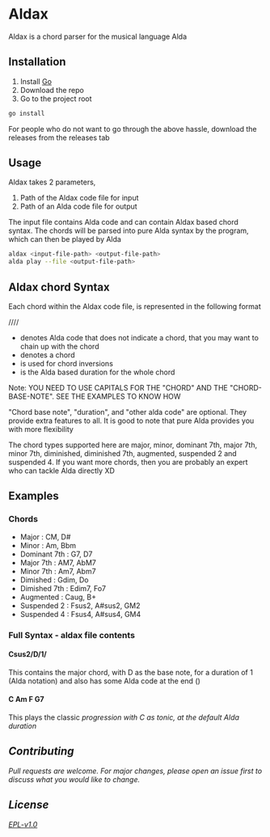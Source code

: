 # Aldax

Aldax is a chord parser for the musical language Alda


## Installation

1. Install [Go](https://golang.org/dl/)
2. Download the repo
3. Go to the project root 

```bash
go install
```

For people who do not want to go through the above hassle, download the releases from the releases tab


## Usage

Aldax takes 2 parameters,
1. Path of the Aldax code file for input
2. Path of an Alda code file for output

The input file contains Alda code and can contain Aldax based chord syntax. The chords will be parsed into pure Alda syntax by the program, which can then be played by Alda

```bash
aldax <input-file-path> <output-file-path>
alda play --file <output-file-path>
```


## Aldax chord Syntax

Each chord within the Aldax code file, is represented in the following format

<other-alda-code>/<chord>/<chord-base-note>/<duration>/<other-alda-code>

* <other-alda-code> denotes Alda code that does not indicate a chord, that you may want to chain up with the chord
* <chord> denotes a chord
* <chord-base-note> is used for chord inversions
* <duration> is the Alda based duration for the whole chord

Note: YOU NEED TO USE CAPITALS FOR THE "CHORD" AND THE "CHORD-BASE-NOTE". SEE THE EXAMPLES TO KNOW HOW

"Chord base note", "duration", and "other alda code" are optional. They provide extra features to all. It is good to note that pure Alda provides you with more flexibility

The chord types supported here are major, minor, dominant 7th, major 7th, minor 7th, diminished, diminished 7th, augmented, suspended 2 and suspended 4. If you want more chords, then you are probably an expert who can tackle Alda directly XD


## Examples

### Chords
* Major        : CM, D#
* Minor        : Am, Bbm
* Dominant 7th : G7, D7
* Major 7th    : AM7, AbM7
* Minor 7th    : Am7, Abm7
* Dimished     : Gdim, Do
* Dimished 7th : Edim7, Fo7
* Augmented    : Caug, B+
* Suspended 2  : Fsus2, A#sus2, GM2
* Suspended 4  : Fsus4, A#sus4, GM4

### Full Syntax - aldax file contents

#### Csus2/D/1/<d>
This contains the major chord, with D as the base note, for a duration of 1 (Alda notation) and also has some Alda code at the end (<d>)

#### C Am F G7
This plays the classic <I vi IV V7> progression with C as tonic, at the default Alda duration


## Contributing
Pull requests are welcome. For major changes, please open an issue first to discuss what you would like to change.


## License
[EPL-v1.0](https://www.eclipse.org/legal/epl-v10.html)